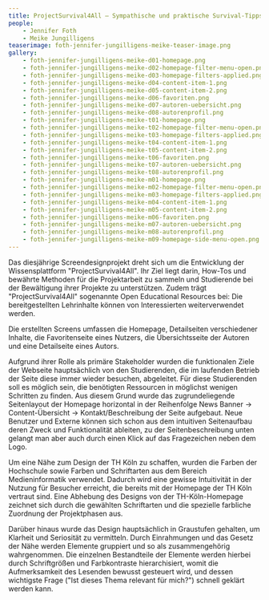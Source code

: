 ```yaml
---
title: ProjectSurvival4All – Sympathische und praktische Survival-Tipps für die Projektarbeit im Studium und darüber hinaus
people:
    - Jennifer Foth
    - Meike Jungilligens
teaserimage: foth-jennifer-jungilligens-meike-teaser-image.png
gallery:
    - foth-jennifer-jungilligens-meike-d01-homepage.png
    - foth-jennifer-jungilligens-meike-d02-homepage-filter-menu-open.png
    - foth-jennifer-jungilligens-meike-d03-homepage-filters-applied.png
    - foth-jennifer-jungilligens-meike-d04-content-item-1.png
    - foth-jennifer-jungilligens-meike-d05-content-item-2.png
    - foth-jennifer-jungilligens-meike-d06-favoriten.png
    - foth-jennifer-jungilligens-meike-d07-autoren-uebersicht.png
    - foth-jennifer-jungilligens-meike-d08-autorenprofil.png
    - foth-jennifer-jungilligens-meike-t01-homepage.png
    - foth-jennifer-jungilligens-meike-t02-homepage-filter-menu-open.png
    - foth-jennifer-jungilligens-meike-t03-homepage-filters-applied.png
    - foth-jennifer-jungilligens-meike-t04-content-item-1.png
    - foth-jennifer-jungilligens-meike-t05-content-item-2.png
    - foth-jennifer-jungilligens-meike-t06-favoriten.png
    - foth-jennifer-jungilligens-meike-t07-autoren-uebersicht.png
    - foth-jennifer-jungilligens-meike-t08-autorenprofil.png
    - foth-jennifer-jungilligens-meike-m01-homepage.png
    - foth-jennifer-jungilligens-meike-m02-homepage-filter-menu-open.png
    - foth-jennifer-jungilligens-meike-m03-homepage-filters-applied.png
    - foth-jennifer-jungilligens-meike-m04-content-item-1.png
    - foth-jennifer-jungilligens-meike-m05-content-item-2.png
    - foth-jennifer-jungilligens-meike-m06-favoriten.png
    - foth-jennifer-jungilligens-meike-m07-autoren-uebersicht.png
    - foth-jennifer-jungilligens-meike-m08-autorenprofil.png
    - foth-jennifer-jungilligens-meike-m09-homepage-side-menu-open.png
---
```


Das diesjährige Screendesignprojekt dreht sich um die Entwicklung der Wissensplattform "ProjectSurvival4All". Ihr Ziel liegt darin, How-Tos und bewährte Methoden für die Projektarbeit zu sammeln und Studierende bei der Bewältigung ihrer Projekte zu unterstützen. Zudem trägt "ProjectSurvival4All" sogenannte Open Educational Resources bei: Die bereitgestellten Lehrinhalte können von Interessierten weiterverwendet werden.

Die erstellten Screens umfassen die Homepage, Detailseiten verschiedener Inhalte, die Favoritenseite eines Nutzers, die Übersichtsseite der Autoren und eine Detailseite eines Autors.

Aufgrund ihrer Rolle als primäre Stakeholder wurden die funktionalen Ziele der Webseite hauptsächlich von den Studierenden, die im laufenden Betrieb der Seite diese immer wieder besuchen, abgeleitet. Für diese Studierenden soll es möglich sein, die benötigten Ressourcen in möglichst wenigen Schritten zu finden. Aus diesem Grund wurde das zugrundeliegende Seitenlayout der Homepage horizontal in der Reihenfolge News Banner -> Content-Übersicht -> Kontakt/Beschreibung der Seite aufgebaut. Neue Benutzer und Externe können sich schon aus dem intuitiven Seitenaufbau deren Zweck und Funktionalität ableiten, zu der Seitenbeschreibung unten gelangt man aber auch durch einen Klick auf das Fragezeichen neben dem Logo. 

Um eine Nähe zum Design der TH Köln zu schaffen, wurden die Farben der Hochschule sowie Farben und Schriftarten aus dem Bereich Medieninformatik verwendet. Dadurch wird eine gewisse Intuitivität in der Nutzung für Besucher erreicht, die bereits mit der Homepage der TH Köln vertraut sind. Eine Abhebung des Designs von der TH-Köln-Homepage zeichnet sich durch die gewählten Schriftarten  und die spezielle farbliche Zuordnung der Projektphasen aus.

Darüber hinaus wurde das Design hauptsächlich in Graustufen gehalten, um Klarheit und Seriosität zu vermitteln. Durch Einrahmungen und das Gesetz der Nähe werden Elemente gruppiert und so als zusammengehörig wahrgenommen. Die einzelnen Bestandteile der Elemente werden hierbei durch Schriftgrößen und Farbkontraste hierarchisiert, womit die Aufmerksamkeit des Lesenden bewusst gesteuert wird, und dessen wichtigste Frage ("Ist dieses Thema relevant für mich?") schnell geklärt werden kann.
